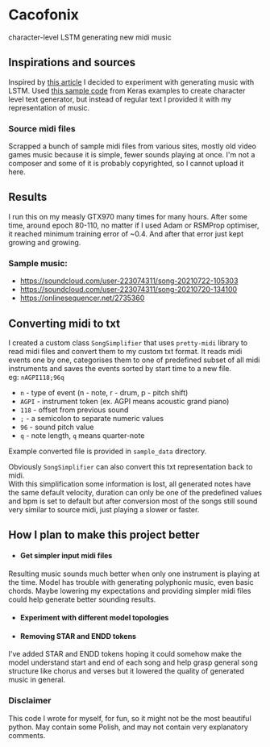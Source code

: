 # Cacofonix
character-level LSTM generating new midi music

## Inspirations and sources
Inspired by [this article](http://karpathy.github.io/2015/05/21/rnn-effectiveness/) I decided to experiment with generating music with LSTM. Used [this sample code](https://github.com/keras-team/keras-io/blob/master/examples/generative/lstm_character_level_text_generation.py) from Keras examples to create character level text generator, but instead of regular text I provided it with my representation of music.

### Source midi files
Scrapped a bunch of sample midi files from various sites, mostly old video games music because it is simple, fewer sounds playing at once. I'm not a composer and some of it is probably copyrighted, so I cannot upload it here.

## Results
I run this on my measly GTX970 many times for many hours. After some time, around epoch 80-110, no matter if I used Adam or RSMProp optimiser, it reached minimum training error of ~0.4. 
And after that error just kept growing and growing. 
### Sample music:
- https://soundcloud.com/user-223074311/song-20210722-105303
- https://soundcloud.com/user-223074311/song-20210720-134100
- https://onlinesequencer.net/2735360

## Converting midi to txt
I created a custom class `SongSimplifier` that uses `pretty-midi` library to read midi files and convert them to my custom txt format.
It reads midi events one by one, categorises them to one of predefined subset of all midi instruments and saves the events sorted by start time to a new file.\
eg: `nAGPI118;96q`
- `n` - type of event (n - note, r - drum, p - pitch shift)
- `AGPI` - instrument token (ex. AGPI means acoustic grand piano)
- `118` - offset from previous sound
- `;` - a semicolon to separate numeric values
- `96` - sound pitch value
- `q` - note length, `q` means quarter-note

Example converted file is provided in `sample_data` directory.

Obviously `SongSimplifier` can also convert this txt representation back to midi.\
With this simplification some information is lost, all generated notes have the same default velocity, duration can only be one of the predefined values and bpm is set to default but after conversion most of the songs still sound very similar to source midi, just playing a slower or faster.

## How I plan to make this project better
- #### Get simpler input midi files
Resulting music sounds much better when only one instrument is playing at the time. Model has trouble with generating polyphonic music, even basic chords. Maybe lowering my expectations and providing simpler midi files could help generate better sounding results.
- #### Experiment with different model topologies
- #### Removing STAR and ENDD tokens
I've added STAR and ENDD tokens hoping it could somehow make the model understand start and end of each song and help grasp general song structure like chorus and verses but it lowered the quality of generated music in general.

### Disclaimer
This code I wrote for myself, for fun, so it might not be the most beautiful python.
May contain some Polish, and may not contain very explanatory comments. 
